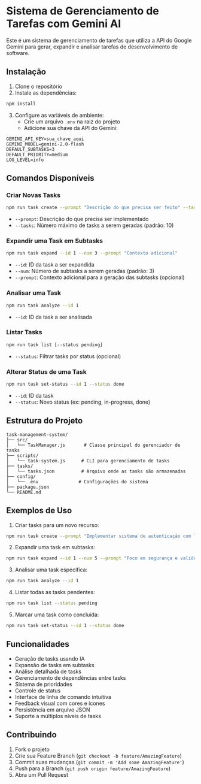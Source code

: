 # Sistema de Gerenciamento de Tarefas com Gemini AI

Este é um sistema de gerenciamento de tarefas que utiliza a API do Google Gemini para gerar, expandir e analisar tarefas de desenvolvimento de software.

## Instalação

1. Clone o repositório
2. Instale as dependências:
```bash
npm install
```
3. Configure as variáveis de ambiente:
   - Crie um arquivo `.env` na raiz do projeto
   - Adicione sua chave da API do Gemini:
```env
GEMINI_API_KEY=sua_chave_aqui
GEMINI_MODEL=gemini-2.0-flash
DEFAULT_SUBTASKS=3
DEFAULT_PRIORITY=medium
LOG_LEVEL=info
```

## Comandos Disponíveis

### Criar Novas Tasks
```bash
npm run task create --prompt "Descrição do que precisa ser feito" --tasks 10
```
- `--prompt`: Descrição do que precisa ser implementado
- `--tasks`: Número máximo de tasks a serem geradas (padrão: 10)

### Expandir uma Task em Subtasks
```bash
npm run task expand --id 1 --num 3 --prompt "Contexto adicional"
```
- `--id`: ID da task a ser expandida
- `--num`: Número de subtasks a serem geradas (padrão: 3)
- `--prompt`: Contexto adicional para a geração das subtasks (opcional)

### Analisar uma Task
```bash
npm run task analyze --id 1
```
- `--id`: ID da task a ser analisada

### Listar Tasks
```bash
npm run task list [--status pending]
```
- `--status`: Filtrar tasks por status (opcional)

### Alterar Status de uma Task
```bash
npm run task set-status --id 1 --status done
```
- `--id`: ID da task
- `--status`: Novo status (ex: pending, in-progress, done)

## Estrutura do Projeto

```
task-management-system/
├── src/
│   └── TaskManager.js       # Classe principal do gerenciador de tasks
├── scripts/
│   └── task-system.js      # CLI para gerenciamento de tasks
├── tasks/
│   └── tasks.json          # Arquivo onde as tasks são armazenadas
├── config/
│   └── .env               # Configurações do sistema
├── package.json
└── README.md
```

## Exemplos de Uso

1. Criar tasks para um novo recurso:
```bash
npm run task create --prompt "Implementar sistema de autenticação com login e registro"
```

2. Expandir uma task em subtasks:
```bash
npm run task expand --id 1 --num 5 --prompt "Foco em segurança e validação"
```

3. Analisar uma task específica:
```bash
npm run task analyze --id 1
```

4. Listar todas as tasks pendentes:
```bash
npm run task list --status pending
```

5. Marcar uma task como concluída:
```bash
npm run task set-status --id 1 --status done
```

## Funcionalidades

- Geração de tasks usando IA
- Expansão de tasks em subtasks
- Análise detalhada de tasks
- Gerenciamento de dependências entre tasks
- Sistema de prioridades
- Controle de status
- Interface de linha de comando intuitiva
- Feedback visual com cores e ícones
- Persistência em arquivo JSON
- Suporte a múltiplos níveis de tasks

## Contribuindo

1. Fork o projeto
2. Crie sua Feature Branch (`git checkout -b feature/AmazingFeature`)
3. Commit suas mudanças (`git commit -m 'Add some AmazingFeature'`)
4. Push para a Branch (`git push origin feature/AmazingFeature`)
5. Abra um Pull Request 